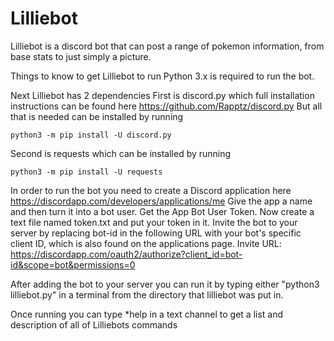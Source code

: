 # Lilliebot

Lilliebot is a discord bot that can post a range of pokemon information, from base stats to just simply a picture. 

Things to know to get Lilliebot to run
Python 3.x is required to run the bot.

Next Lilliebot has 2 dependencies
First is discord.py which full installation instructions can be found here
https://github.com/Rapptz/discord.py
But all that is needed can be installed by running
```
python3 -m pip install -U discord.py
```

Second is requests which can be installed by running
```
python3 -m pip install -U requests
```

In order to run the bot you need to create a Discord application here
https://discordapp.com/developers/applications/me
Give the app a name and then turn it into a bot user.
Get the App Bot User Token.
Now create a text file named token.txt and put your token in it.
Invite the bot to your server by replacing bot-id in the following URL with your bot's specific client ID,
which is also found on the applications page. 
Invite URL: https://discordapp.com/oauth2/authorize?client_id=bot-id&scope=bot&permissions=0

After adding the bot to your server you can run it by typing either 
"python3 lilliebot.py"
in a terminal from the directory that lilliebot was put in.

Once running you can type \*help in a text channel to get a list and description of all of Lilliebots commands
